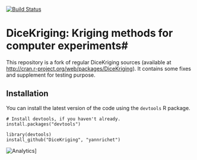 [![Build Status](https://travis-ci.org/IRSN/DiceKriging.png)](https://travis-ci.org/IRSN/DiceKriging)

# DiceKriging: Kriging methods for computer experiments#

This repository is a fork of regular DiceKriging sources (available at http://cran.r-project.org/web/packages/DiceKriging).
It contains some fixes and supplement for testing purpose.

Installation
------------

You can install the latest version of the code using the `devtools` R package.

```
# Install devtools, if you haven't already.
install.packages("devtools")

library(devtools)
install_github("DiceKriging", "yannrichet")
```

![Analytics](https://ga-beacon.appspot.com/UA-109580-20/DiceKriging)]
